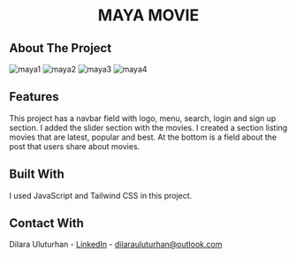 <div align="center">
  <h1 align="center">MAYA MOVIE</h1>
</div>

## About The Project
![maya1](https://user-images.githubusercontent.com/120499369/226097755-e2e66b76-1693-434b-ac0e-2f567dffab7d.jpg)
![maya2](https://user-images.githubusercontent.com/120499369/226097759-d0aafb14-9475-4a3f-93a9-56408a59ce80.jpg)
![maya3](https://user-images.githubusercontent.com/120499369/226097760-01368181-2131-4774-8875-c6928449a364.jpg)
![maya4](https://user-images.githubusercontent.com/120499369/226097763-5eefc4c4-24e7-43e6-a446-f7431541c0a1.jpg)

## Features
This project has a navbar field with logo, menu, search, login and sign up section. I added the slider section with the movies. I created a section listing movies that are latest, popular and best. At the bottom is a field about the post that users share about movies.

## Built With
I used JavaScript and Tailwind CSS in this project.

## Contact With
Dilara Uluturhan - [LinkedIn](https://www.linkedin.com/in/dilarauluturhan/) - dilarauluturhan@outlook.com
